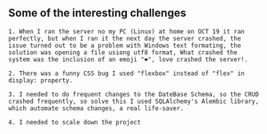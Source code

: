## Some of the interesting challenges

    1. When I ran the server no my PC (Linux) at home on OCT 19 it ran perfectly, but when I ran it the next day the server crashed, the issue turned out to be a problem with Windows text formating, the solution was opening a file usiong utf8 format, What crashed the system was the inclusion of an emoji "❤️", love crashed the server!.

    2. There was a funny CSS bug I used "flexbox" instead of "flex" in display: property.

    3. I needed to do frequent changes to the DateBase Schema, so the CRUD crashed frequently, so solve this I used SQLAlchemy's Alembic library, which automate schema changes, a real life-saver.

    4. I needed to scale down the project